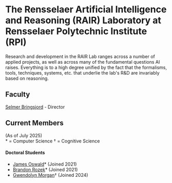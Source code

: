 # The Rensselaer Artificial Intelligence and Reasoning (RAIR) Laboratory at Rensselaer Polytechnic Institute (RPI)

Research and development in the RAIR Lab ranges across a number of applied projects, as well as across many of the fundamental questions AI raises. Everything is to a high degree unified by the fact that the formalisms, tools, techniques, systems, etc. that underlie the lab's R&D are invariably based on reasoning.

## Faculty 

[Selmer Bringsjord](https://kryten.mm.rpi.edu/selmerbringsjord.html) - Director 

## Current Members
(As of July 2025)  
\* = Computer Science
† = Cognitive Science

#### Doctoral Students

* [James Oswald](https://jamesoswald.dev/)* (Joined 2021)
* [Brandon Rozek](https://brandonrozek.com/)* (Joined 2021)
* [Gwendolyn Morgan](https://scholar.google.com/citations?user=MiUlYb4AAAAJ&hl=en)† (Joined 2024)
